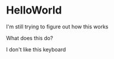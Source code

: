 # HelloWorld

I'm still trying to figure out how this works

What does this do?

I don't like this keyboard
